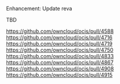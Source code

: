 Enhancement: Update reva

TBD

https://github.com/owncloud/ocis/pull/4588
https://github.com/owncloud/ocis/pull/4716
https://github.com/owncloud/ocis/pull/4719
https://github.com/owncloud/ocis/pull/4750
https://github.com/owncloud/ocis/pull/4833
https://github.com/owncloud/ocis/pull/4867
https://github.com/owncloud/ocis/pull/4908
https://github.com/owncloud/ocis/pull/4915
